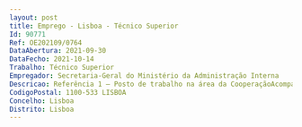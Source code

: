 ```yaml
--- 
layout: post
title: Emprego - Lisboa - Técnico Superior
Id: 90771
Ref: OE202109/0764
DataAbertura: 2021-09-30
DataFecho: 2021-10-14
Trabalho: Técnico Superior
Empregador: Secretaria-Geral do Ministério da Administração Interna
Descricao: Referência 1 – Posto de trabalho na área da CooperaçãoAcompanhamento das matérias nas áreas da competência do MAI, designadamente, das relações bilaterais com a Comunidade dos Países de Língua Portuguesa Acompanhamento das atividades dos oficiais de ligação do MAI e promover a devida articulação com as Forças e Serviços de Segurança e restantes  serviços do MAI Acompanhar e apoiar as delegações de Estados que se desloquem a Portugal no âmbito de acordos, programas e projetos ou iniciativas de cooperação Tratamento de informação e elaboração de documentos estratégicos de apoio à decisão.Referência 2 – Posto de trabalho na área de Direitos HumanosAcompanhamento da Política internacional nas áreas de atribuições do MAI Preparação da participação do Ministério no cumprimento das obrigações de reporte internacional na área dos Direitos Humanos, promovendo a devida articulação com as Forças e Serviços de Segurança e restantes serviços do MAI Representar a  SGMAI em grupos de trabalho, incluindo na União Europeia Acompanhar e apoiar as delegações de organizações e organismos internacionais que se desloquem a Portugal Tratamento de informação e elaboração de documentos estratégicos de apoio à decisão 
CodigoPostal: 1100-533 LISBOA
Concelho: Lisboa
Distrito: Lisboa
--- 
```

